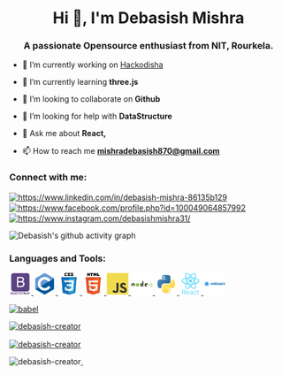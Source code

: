 

<h1 align="center">Hi 👋, I'm Debasish Mishra</h1>
<h3 align="center">A passionate Opensource enthusiast from NIT, Rourkela.</h3>



- 🔭 I’m currently working on [Hackodisha](www.hackodisha.xyz)

- 🌱 I’m currently learning **three.js**

- 👯 I’m looking to collaborate on **Github**

- 🤝 I’m looking for help with **DataStructure**

- 💬 Ask me about **React,**

- 📫 How to reach me **mishradebasish870@gmail.com**

<h3 align="left">Connect with me:</h3>
<p align="left">
<a href="https://linkedin.com/in/https://www.linkedin.com/in/debasish-mishra-86135b129" target="blank"><img align="center" src="https://raw.githubusercontent.com/rahuldkjain/github-profile-readme-generator/master/src/images/icons/Social/linked-in-alt.svg" alt="https://www.linkedin.com/in/debasish-mishra-86135b129" height="30" width="40" /></a>
<a href="https://fb.com/https://www.facebook.com/debasish870" target="blank"><img align="center" src="https://raw.githubusercontent.com/rahuldkjain/github-profile-readme-generator/master/src/images/icons/Social/facebook.svg" alt="https://www.facebook.com/profile.php?id=100049064857992" height="30" width="40" /></a>
<a href="https://instagram.com/https://www.instagram.com/debasishmishra31/" target="blank"><img align="center" src="https://raw.githubusercontent.com/rahuldkjain/github-profile-readme-generator/master/src/images/icons/Social/instagram.svg" alt="https://www.instagram.com/debasishmishra31/" height="30" width="40" /></a>
</p>


![Debasish's github activity graph](https://activity-graph.herokuapp.com/graph?username=debasish-creator&theme=react-dark&hide_border=true&area=true)


<h3 align="left">Languages and Tools:</h3>
</a> <a href="https://getbootstrap.com" target="_blank"> <img src="https://raw.githubusercontent.com/devicons/devicon/master/icons/bootstrap/bootstrap-plain-wordmark.svg" alt="bootstrap" width="40" height="40"/> </a> <a href="https://www.cprogramming.com/" target="_blank"> <img src="https://raw.githubusercontent.com/devicons/devicon/master/icons/c/c-original.svg" alt="c" width="40" height="40"/> </a> <a href="https://www.w3schools.com/css/" target="_blank"> <img src="https://raw.githubusercontent.com/devicons/devicon/master/icons/css3/css3-original-wordmark.svg" alt="css3" width="40" height="40"/> </a> <a href="https://www.w3.org/html/" target="_blank"> <img src="https://raw.githubusercontent.com/devicons/devicon/master/icons/html5/html5-original-wordmark.svg" alt="html5" width="40" height="40"/> </a> <a href="https://developer.mozilla.org/en-US/docs/Web/JavaScript" target="_blank"> <img src="https://raw.githubusercontent.com/devicons/devicon/master/icons/javascript/javascript-original.svg" alt="javascript" width="40" height="40"/> </a> <a href="https://nodejs.org" target="_blank"> <img src="https://raw.githubusercontent.com/devicons/devicon/master/icons/nodejs/nodejs-original-wordmark.svg" alt="nodejs" width="40" height="40"/> </a> <a href="https://www.python.org" target="_blank"> <img src="https://raw.githubusercontent.com/devicons/devicon/master/icons/python/python-original.svg" alt="python" width="40" height="40"/> </a> <a href="https://reactjs.org/" target="_blank"> <img src="https://raw.githubusercontent.com/devicons/devicon/master/icons/react/react-original-wordmark.svg" alt="react" width="40" height="40"/> </a> <a href="https://webpack.js.org" target="_blank"> <img src="https://raw.githubusercontent.com/devicons/devicon/d00d0969292a6569d45b06d3f350f463a0107b0d/icons/webpack/webpack-original-wordmark.svg" alt="webpack" width="40" height="40"/> </a> </p>
<p align="left"> <a href="https://babeljs.io/" target="_blank"> <img src="https://www.vectorlogo.zone/logos/babeljs/babeljs-icon.svg" alt="babel" width="40" height="40"/> 

  

<p align="left"> <img src="https://komarev.com/ghpvc/?username=debasish-creator&label=Profile%20views&color=0e75b6&style=flat" alt="debasish-creator" /> </p>


  
<p><img align="center" src="https://github-readme-streak-stats.herokuapp.com/?user=debasish-creator&" alt="debasish-creator" /></p>
  <p>&nbsp;<img align="left" src="https://github-readme-stats.vercel.app/api?username=debasish-creator&show_icons=true&locale=en" alt="debasish-creator" /></p>






